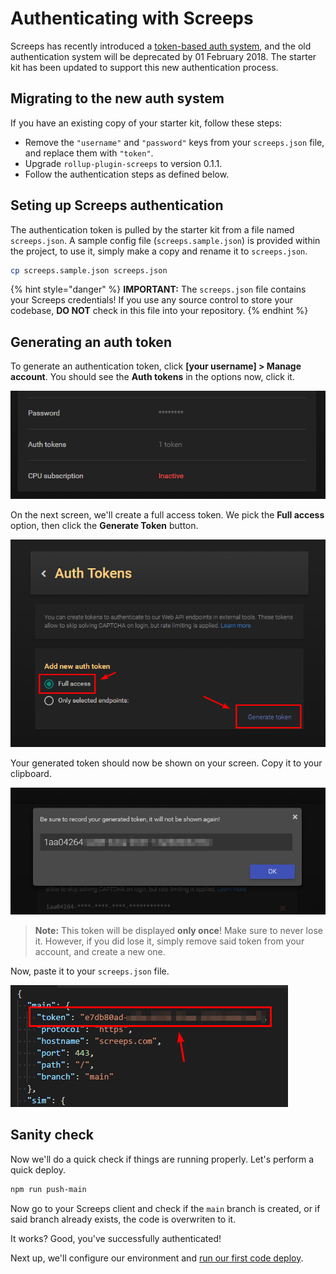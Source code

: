 # Authenticating with Screeps

Screeps has recently introduced a [token-based auth system](http://blog.screeps.com/2017/12/auth-tokens/), and the old authentication system will be deprecated by 01 February 2018. The starter kit has been updated to support this new authentication process.

## Migrating to the new auth system

If you have an existing copy of your starter kit, follow these steps:

- Remove the `"username"` and `"password"` keys from your `screeps.json` file, and replace them with `"token"`.
- Upgrade `rollup-plugin-screeps` to version 0.1.1.
- Follow the authentication steps as defined below.

## Seting up Screeps authentication

The authentication token is pulled by the starter kit from a file named `screeps.json`. A sample config file \(`screeps.sample.json`\) is provided within the project, to use it, simply make a copy and rename it to `screeps.json`.

```bash
cp screeps.sample.json screeps.json
```

{% hint style="danger" %}
**IMPORTANT:** The `screeps.json` file contains your Screeps credentials! If you use any source control to store your codebase, **DO NOT** check in this file into your repository.
{% endhint %}

## Generating an auth token

To generate an authentication token, click **\[your username\] &gt; Manage account**. You should see the **Auth tokens** in the options now, click it.

![authenticating-1](../.gitbook/assets/authenticating-1.png)

On the next screen, we'll create a full access token. We pick the **Full access** option, then click the **Generate Token** button.

![authenticating-2](../.gitbook/assets/authenticating-2.png)

Your generated token should now be shown on your screen. Copy it to your clipboard.

![authenticating-3](../.gitbook/assets/authenticating-3.png)

> **Note:** This token will be displayed **only once**! Make sure to never lose it. However, if you did lose it, simply remove said token from your account, and create a new one.

Now, paste it to your `screeps.json` file.

![authenticating-4](../.gitbook/assets/authenticating-4.png)

## Sanity check

Now we'll do a quick check if things are running properly. Let's perform a quick deploy.

```bash
npm run push-main
```

Now go to your Screeps client and check if the `main` branch is created, or if said branch already exists, the code is overwriten to it.

It works? Good, you've successfully authenticated!

Next up, we'll configure our environment and [run our first code deploy](deploying.md).

